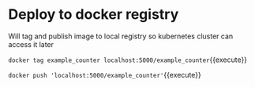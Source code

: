 # Deploy to docker registry

Will tag and publish image to local registry so kubernetes cluster can access it later

`docker tag example_counter localhost:5000/example_counter`{{execute}}

`docker push 'localhost:5000/example_counter'`{{execute}}
